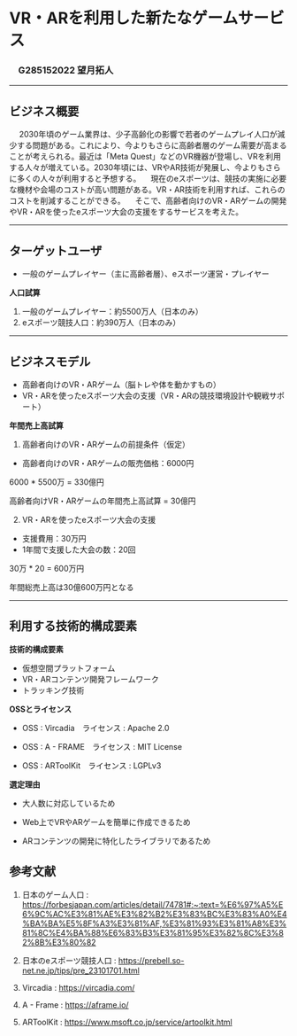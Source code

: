 # VR・ARを利用した新たなゲームサービス

### 　G285152022 望月拓人

* * *

## ビジネス概要
　
2030年頃のゲーム業界は、少子高齢化の影響で若者のゲームプレイ人口が減少する問題がある。これにより、今よりもさらに高齢者層のゲーム需要が高まることが考えられる。最近は「Meta Quest」などのVR機器が登場し、VRを利用する人々が増えている。2030年頃には、VRやAR技術が発展し、今よりもさらに多くの人々が利用すると予想する。
　現在のeスポーツは、競技の実施に必要な機材や会場のコストが高い問題がある。VR・AR技術を利用すれば、これらのコストを削減することができる。
　そこで、高齢者向けのVR・ARゲームの開発やVR・ARを使ったeスポーツ大会の支援をするサービスを考えた。

* * *

## ターゲットユーザ

- 一般のゲームプレイヤー（主に高齢者層）、eスポーツ運営・プレイヤー

**人口試算**

1. 一般のゲームプレイヤー：約5500万人（日本のみ）
2. eスポーツ競技人口：約390万人（日本のみ）

* * *

## ビジネスモデル

- 高齢者向けのVR・ARゲーム（脳トレや体を動かすもの）
- VR・ARを使ったeスポーツ大会の支援（VR・ARの競技環境設計や観戦サポート）

**年間売上高試算**

1. 高齢者向けのVR・ARゲームの前提条件（仮定）

- 高齢者向けのVR・ARゲームの販売価格：6000円

6000 * 5500万 = 330億円

高齢者向けVR・ARゲームの年間売上高試算 = 30億円

2. VR・ARを使ったeスポーツ大会の支援

- 支援費用：30万円
- 1年間で支援した大会の数：20回

30万 * 20 = 600万円

年間総売上高は30億600万円となる

* * *

## 利用する技術的構成要素

**技術的構成要素**

- 仮想空間プラットフォーム
- VR・ARコンテンツ開発フレームワーク
- トラッキング技術

**OSSとライセンス**

- OSS : Vircadia　ライセンス : Apache 2.0

- OSS : A - FRAME　ライセンス : MIT License

- OSS : ARToolKit　ライセンス : LGPLv3

**選定理由**

- 大人数に対応しているため

- Web上でVRやARゲームを簡単に作成できるため

- ARコンテンツの開発に特化したライブラリであるため


## 参考文献

1. 日本のゲーム人口 : https://forbesjapan.com/articles/detail/74781#:~:text=%E6%97%A5%E6%9C%AC%E3%81%AE%E3%82%B2%E3%83%BC%E3%83%A0%E4%BA%BA%E5%8F%A3%E3%81%AF,%E3%81%93%E3%81%A8%E3%81%8C%E4%BA%88%E6%83%B3%E3%81%95%E3%82%8C%E3%82%8B%E3%80%82

2. 日本のeスポーツ競技人口 : https://prebell.so-net.ne.jp/tips/pre_23101701.html

3. Vircadia : https://vircadia.com/

4. A - Frame : https://aframe.io/

5. ARToolKit : https://www.msoft.co.jp/service/artoolkit.html